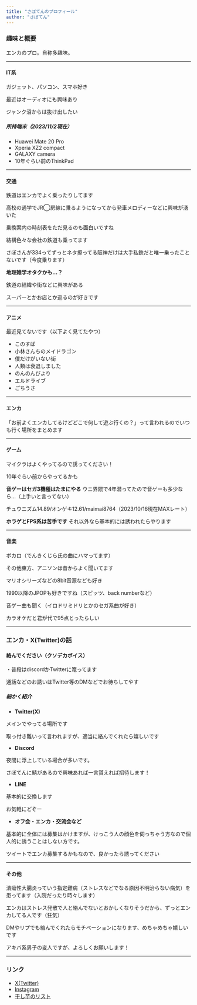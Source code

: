 ```yaml
---
title: "さぼてんのプロフィール"
author: "さぼてん"
---
```


### 趣味と概要

エンカのプロ。自称多趣味。

***
#### IT系

ガジェット、パソコン、スマホ好き

最近はオーディオにも興味あり

ジャンク沼からは抜け出したい

##### 所持端末（2023/11/2現在）

- Huawei Mate 20 Pro
- Xperia XZ2 compact
- GALAXY camera
- 10年ぐらい前のThinkPad

***
#### 交通

鉄道はエンカでよく乗ったりしてます

高校の通学でJR◯房線に乗るようになってから発車メロディーなどに興味が湧いた

乗換案内の時刻表をただ見るのも面白いですね

結構色々な会社の鉄道も乗ってます

さぼさんが334ってずっとネタ擦ってる阪神だけは大手私鉄だと唯一乗ったことないです（今度乗ります）

**地理雑学オタクかも…？**

鉄道の経緯や街などに興味がある

スーパーとかお店とか巡るのが好きです

***
#### アニメ

最近見てないです（以下よく見てたやつ）

- このすば
- 小林さんちのメイドラゴン
- 僕だけがいない街
- 人類は衰退しました
- のんのんびより
- エルドライブ
- ごちうさ

***
#### エンカ

「お前よくエンカしてるけどどこで何して遊ぶ行くの？」って言われるのでいつも行く場所をまとめます

***
#### ゲーム

マイクラはよくやってるので誘ってください！

10年ぐらい前からやってるかも

**音ゲーはセガ3機種はたまにやる**
ウニ界隈で4年潜ってたので音ゲーも多少なら…（上手いと言ってない）

チュウニズム14.89/オンゲキ12.61/maimai8764（2023/10/16現在MAXレート）

**ホラゲとFPS系は苦手です**
それ以外なら基本的には誘われたらやります

***
#### 音楽
ボカロ（でんきくじら氏の曲にハマってます）

その他東方、アニソンは昔からよく聞いてます

マリオシリーズなどの8bit音源なども好き

1990以降のJPOPも好きですね（スピッツ、back numberなど）

音ゲー曲も聞く（イロドリミドリとかのセガ系曲が好き）

カラオケだと君が代で95点とったらしい

***
### エンカ・X(Twitter)の話

#### 絡んでください（クソデカボイス）

・普段はdiscordかTwitterに篭ってます

通話などのお誘いはTwitter等のDMなどでお待ちしてやす

##### 細かく紹介

- **Twitter(X)**

メインでやってる場所です

取っ付き難いって言われますが、適当に絡んでくれたら嬉しいです

- **Discord**

夜間に浮上している場合が多いです。

さぼてんに鯖があるので興味あれば一言貰えれば招待します！

- **LINE**

基本的に交換します

お気軽にどぞー

- **オフ会・エンカ・交流会など**

基本的に全体には募集はかけますが、けっこう人の顔色を伺っちゃう方なので個人的に誘うことはしない方です。

ツイートでエンカ募集するかもなので、良かったら誘ってください

***
#### その他

潰瘍性大腸炎っていう指定難病（ストレスなどでなる原因不明治らない病気）を患ってます（入院だったり時々します）

エンカはストレス発散で人と絡んでないとおかしくなりそうだから、ずっとエンカしてる人です（狂気）

DMやリプでも絡んでくれたらモチベーションになります、めちゃめちゃ嬉しいです

アキバ系男子の変人ですが、よろしくお願いします！

***
### リンク

- [X(Twitter)](https://x.com/saisabo10)
- [Instagram](https://instagram.com/saisabo10)
- [干し芋のリスト](https://www.amazon.jp/hz/wishlist/ls/2OER50S284I5A?ref_=wl_share)
